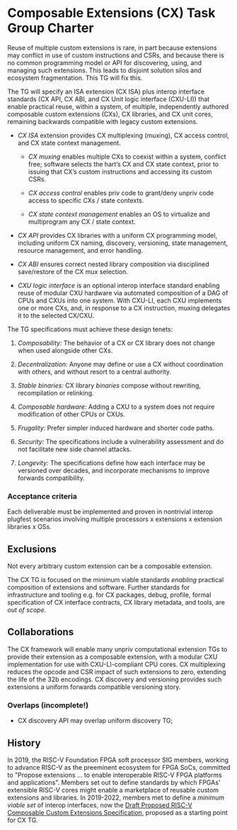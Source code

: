 # Composable Extensions (CX) Task Group Charter

Reuse of multiple custom extensions is rare, in part because extensions
may conflict in use of custom instructions and CSRs, and because there
is no common programming model or API for discovering, using, and
managing such extensions. This leads to disjoint solution silos and
ecosystem fragmentation. This TG will fix this.

The TG will specify an ISA extension (CX ISA) plus interop interface
standards (CX API, CX ABI, and CX Unit logic interface (CXU-LI)) that
enable practical reuse, within a system, of multiple, independently
authored composable custom extensions (CXs), CX libraries, and CX unit
cores, remaining backwards compatible with legacy custom extensions.

* *CX ISA* extension provides CX multiplexing (muxing), CX access control,
  and CX state context management.

  * *CX muxing* enables multiple CXs to coexist within a system, conflict free;
    software selects the hart’s CX and CX state context, prior to issuing
    that CX’s custom instructions and accessing its custom CSRs.
  
  * *CX access control* enables priv code to grant/deny unpriv code access
    to specific CXs / state contexts.
  
  * *CX state context management* enables an OS to virtualize and multiprogram
    any CX / state context.

* *CX API* provides CX libraries with a uniform CX programming model,
  including uniform CX naming, discovery, versioning, state management,
  resource management, and error handling.

* *CX ABI* ensures correct nested library composition via disciplined
  save/restore of the CX mux selection.

* *CXU logic interface* is an optional interop interface standard enabling
  reuse of modular CXU hardware via automated composition of a DAG of
  CPUs and CXUs into one system. With CXU-LI, each CXU implements one
  or more CXs, and, in response to a CX instruction, muxing delegates
  it to the selected CX/CXU.

The TG specifications must achieve these design tenets:

1. *Composability:* The behavior of a CX or CX library does not change
when used alongside other CXs.

2. *Decentralization:* Anyone may define or use a CX without coordination
with others, and without resort to a central authority.

3. *Stable binaries:* CX library *binaries* compose without rewriting,
recompilation or relinking.

4. *Composable hardware:* Adding a CXU to a system does not require
modification of other CPUs or CXUs.

5. *Frugality:* Prefer simpler induced hardware and shorter code paths.

6. *Security:* The specifications include a vulnerability assessment
and do not facilitate new side channel attacks.

7. *Longevity:* The specifications define how each interface may be
versioned over decades, and incorporate mechanisms to improve forwards
compatibility.

### Acceptance criteria

Each deliverable must be implemented and proven in nontrivial interop
plugfest scenarios involving multiple processors x extensions x extension
libraries x OSs.

## Exclusions

Not every arbitrary custom extension can be a composable extension.

The CX TG is focused on the minimum viable standards *enabling*
practical composition of extensions and software. Further standards
for infrastructure and tooling e.g. for CX packages, debug, profile,
formal specification of CX interface contracts, CX library metadata,
and tools, are _out of scope_.

## Collaborations

The CX framework will enable many unpriv computational extension TGs to
provide their extension as a composable extension, with a modular CXU
implementation for use with CXU-LI-compliant CPU cores. CX multiplexing
reduces the opcode and CSR impact of such extensions to zero, extending
the life of the 32b encodings. CX discovery and versioning provides such
extensions a uniform forwards compatible versioning story.

### Overlaps (incomplete!)

* CX discovery API may overlap uniform discovery TG;

## History

In 2019, the RISC-V Foundation FPGA soft processor SIG members, working
to advance RISC-V as the preeminent ecosystem for FPGA SoCs, committed to
"Propose extensions ... to enable interoperable RISC-V FPGA platforms and
applications". Members set out to define standards by which FPGAs'
extensible RISC-V cores might enable a marketplace of reusable custom
extensions and libraries. In 2019-2022, members met to define a
*minimum viable set* of interop interfaces, now the
[Draft Proposed RISC-V Composable Custom Extensions Specification](https://raw.githubusercontent.com/grayresearch/CX/main/spec/spec.pdf),
proposed as a starting point for CX TG.
